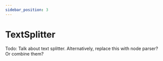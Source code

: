 ```yaml
---
sidebar_position: 3
---
```


# TextSplitter

Todo: Talk about text splitter. Alternatively, replace this with node parser? Or combine them?
